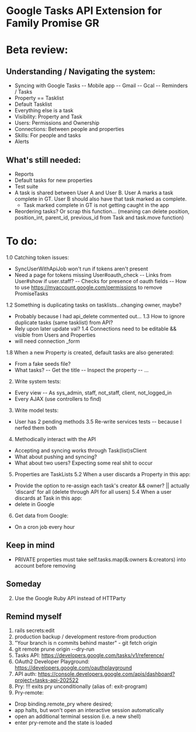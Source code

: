 # Google Tasks API Extension for Family Promise GR

# Beta review:
## Understanding / Navigating the system:
  - Syncing with Google Tasks
  -- Mobile app
  -- Gmail
  -- Gcal -- Reminders / Tasks
  - Property == Tasklist
  - Default Tasklist
  - Everything else is a task
  - Visibility: Property and Task
  - Users: Permissions and Ownership
  - Connections: Between people and properties
  - Skills: For people and tasks
  - Alerts

## What's still needed:
  - Reports
  - Default tasks for new properties
  - Test suite
  - A task is shared between User A and User B. User A marks a task complete in GT. User B should also have that task marked as complete.
    - Task marked complete in GT is not getting caught in the app
  - Reordering tasks? Or scrap this function... (meaning can delete position, position_int, parent_id, previous_id from Task and task.move function)

# To do:
1.0 Catching token issues:
  - SyncUserWithApiJob won't run if tokens aren't present
  - Need a page for tokens missing User#oauth_check
  -- Links from User#show if user.staff?
  -- Checks for presence of oauth fields
  -- How to use https://myaccount.google.com/permissions to remove PromiseTasks

1.2 Something is duplicating tasks on tasklists...changing owner, maybe?
  - Probably because I had api_delete commented out...
1.3 How to ignore duplicate tasks (same tasklist) from API?
  - Rely upon later update val?
1.4 Connections need to be editable && visible from Users and Properties
  - will need connection _form

1.8 When a new Property is created, default tasks are also generated:
  - From a fake seeds file?
  - What tasks?
  -- Get the title
  -- Inspect the property
  -- ...

2. Write system tests:
  - Every view
  -- As sys_admin, staff, not_staff, client, not_logged_in
  - Every AJAX (use controllers to find)
3. Write model tests:
  - User has 2 pending methods
3.5 Re-write services tests -- because I nerfed them both
4. Methodically interact with the API
  - Accepting and syncing works through Task(list)sClient
  - What about pushing and syncing?
  - What about two users? Expecting some real shit to occur

5. Properties are TaskLists
5.2 When a user discards a Property in this app:
  - Provide the option to re-assign each task's creator && owner? || actually 'discard' for all (delete through API for all users)
5.4 When a user discards at Task in this app:
  - delete in Google

6. Get data from Google:
  - On a cron job every hour

## Keep in mind
- PRIVATE properties must take self.tasks.map(&:owners &:creators) into account before removing

## Someday
2. Use the Google Ruby API instead of HTTParty

## Remind myself
1. rails secrets:edit
2. production backup / development restore-from production
3. "Your branch is n commits behind master" - git fetch origin
4. git remote prune origin --dry-run
5. Tasks API: https://developers.google.com/tasks/v1/reference/
6. OAuth2 Developer Playground: https://developers.google.com/oauthplayground
7. API auth: https://console.developers.google.com/apis/dashboard?project=tasks-api-202522
8. Pry: !!! exits pry unconditionally (alias of: exit-program)
9. Pry-remote:
  - Drop binding.remote_pry where desired;
  - app halts, but won't open an interactive session automatically
  - open an additional terminal session (i.e. a new shell)
  - enter pry-remote and the state is loaded

